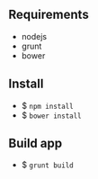 Requirements
---
* nodejs
* grunt
* bower

Install
----
* $ `npm install`
* $ `bower install`

Build app
---
* $ `grunt build`
